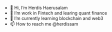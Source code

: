 - 👋 Hi, I’m Herdis Haerusalam
- 👀 I’m work in Fintech and learing quant finance
- 🌱 I’m currently learning blockchain and web3
- 📫 How to reach me @herdissam

<!---
herdissam/herdissam is a ✨ special ✨ repository because its `README.md` (this file) appears on your GitHub profile.
You can click the Preview link to take a look at your changes.
--->
